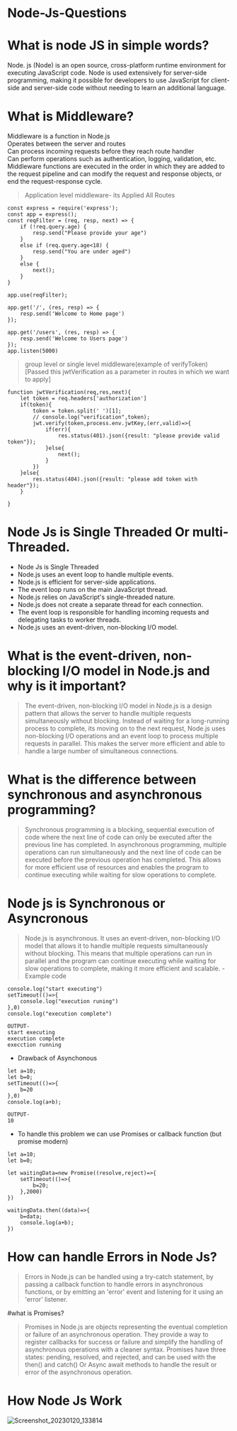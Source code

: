 # Node-Js-Questions
# What is node JS in simple words?
Node. js (Node) is an open source, cross-platform runtime environment for executing JavaScript code. Node is used extensively for server-side programming, making it possible for developers to use JavaScript for client-side and server-side code without needing to learn an additional language.

# What is Middleware?
Middleware is a function in Node.js <br/>
Operates between the server and routes<br/>
Can process incoming requests before they reach route handler<br/>
Can perform operations such as authentication, logging, validation, etc.<br/>
Middleware functions are executed in the order in which they are added to the request pipeline and can modify the request and response objects, or end the request-response cycle.

>Application level middleware- its Applied All Routes
```
const express = require('express');
const app = express();
const reqFilter = (req, resp, next) => {
    if (!req.query.age) {
        resp.send("Please provide your age")
    }
    else if (req.query.age<18) {
        resp.send("You are under aged")
    }
    else {
        next();
    }
}

app.use(reqFilter);

app.get('/', (res, resp) => {
    resp.send('Welcome to Home page')
});

app.get('/users', (res, resp) => {
    resp.send('Welcome to Users page')
});
app.listen(5000)
```
>group level or single level middleware(example of verifyToken)[Passed this jwtVerification as a parameter in routes in which we want to apply] 
```
function jwtVerification(req,res,next){
    let token = req.headers['authorization']
    if(token){
        token = token.split(' ')[1];
        // console.log("verification",token);
        jwt.verify(token,process.env.jwtKey,(err,valid)=>{
            if(err){
                res.status(401).json({result: "please provide valid token"});
            }else{
                next();
            }
        })
    }else{
        res.status(404).json({result: "please add token with header"});
    }
    
}
```
# Node Js is Single Threaded Or multi-Threaded.
* Node Js is Single Threaded
* Node.js uses an event loop to handle multiple events.
* Node.js is efficient for server-side applications.
* The event loop runs on the main JavaScript thread.
* Node.js relies on JavaScript's single-threaded nature.
* Node.js does not create a separate thread for each connection.
* The event loop is responsible for handling incoming requests and delegating tasks to worker threads.
* Node.js uses an event-driven, non-blocking I/O model.

# What is the event-driven, non-blocking I/O model in Node.js and why is it important?
>The event-driven, non-blocking I/O model in Node.js is a design pattern that allows the server to handle multiple requests simultaneously without blocking. Instead of waiting for a long-running process to complete, its moving on to the next request, Node.js uses non-blocking I/O operations and an event loop to process multiple requests in parallel. This makes the server more efficient and able to handle a large number of simultaneous connections.

# What is the difference between synchronous and asynchronous programming?
>Synchronous programming is a blocking, sequential execution of code where the next line of code can only be executed after the previous line has completed. In asynchronous programming, multiple operations can run simultaneously and the next line of code can be executed before the previous operation has completed. This allows for more efficient use of resources and enables the program to continue executing while waiting for slow operations to complete.

# Node js is Synchronous or Asyncronous
>Node.js is asynchronous. It uses an event-driven, non-blocking I/O model that allows it to handle multiple requests simultaneously without blocking. This means that multiple operations can run in parallel and the program can continue executing while waiting for slow operations to complete, making it more efficient and scalable.
-Example code
```
console.log("start executing")      
setTimeout(()=>{
    console.log("execution runing")
},0)
console.log("execution complete")

OUTPUT-
start executing
execution complete
execction running
```
- Drawback of Asynchonous
```
let a=10;
let b=0;
setTimeout(()=>{
    b=20
},0)
console.log(a+b);

OUTPUT-
10
```
- To handle this problem we can use Promises or callback function (but promise modern)
```
let a=10;
let b=0;

let waitingData=new Promise((resolve,reject)=>{
    setTimeout(()=>{
        b=20;
    },2000)
})

waitingData.then((data)=>{
    b=data;
    console.log(a+b);
})
```

# How can handle Errors in Node Js?
>Errors in Node.js can be handled using a try-catch statement, by passing a callback function to handle errors in asynchronous functions, or by emitting an 'error' event and listening for it using an 'error' listener. 

#what is Promises?
>Promises in Node.js are objects representing the eventual completion or failure of an asynchronous operation. They provide a way to register callbacks for success or failure and simplify the handling of asynchronous operations with a cleaner syntax. Promises have three states: pending, resolved, and rejected, and can be used with the then() and catch() Or Async await methods to handle the result or error of the asynchronous operation.

# How Node Js Work
<img flex="1" alt="Screenshot_20230120_133814" src="https://user-images.githubusercontent.com/106628860/213656491-83206106-d048-4763-8c8d-4829ee60cad8.png">
